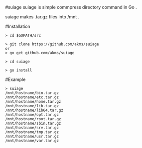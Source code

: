 #suiage
suiage is simple commpress directory command in Go .

suiage makes .tar.gz files into /mnt .

#Installation

```
> cd $GOPATH/src

> git clone https://github.com/akms/suiage 
or 
> go get github.com/akms/suiage

> cd suiage

> go install
```

#Example

```
> suiage
/mnt/hostname/bin.tar.gz
/mnt/hostname/etc.tar.gz
/mnt/hostname/home.tar.gz
/mnt/hostname/lib.tar.gz
/mnt/hostname/lib64.tar.gz
/mnt/hostname/opt.tar.gz
/mnt/hostname/root.tar.gz
/mnt/hostname/sbin.tar.gz
/mnt/hostname/srv.tar.gz
/mnt/hostname/tmp.tar.gz
/mnt/hostname/usr.tar.gz
/mnt/hostname/var.tar.gz
```
